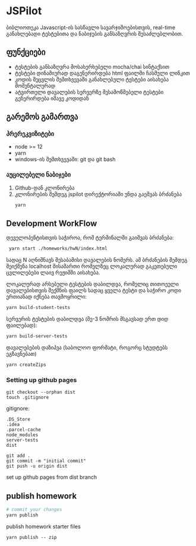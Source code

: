 # JSPilot
ბიბლიოთეკა Javascript-ის სასწავლი სავარჯიშოებისთვის, real-time განახლებადი ტესტებითა და ნაბიჯების განსაზღვრის შესაძლებლობით. 

## ფუნქციები
- ტესტების განსაზღვრა მოსახერხებელი mocha/chai სინტაქსით
- ტესტები დინამიურად დაგენერირდება html ფაილში ჩასმული ლინკით
- კოდის შეცვლის შემთხვევაში განახლებული ტესტები აისახება მომენტალურად
- ატვირთული დავალების სერვერზე შესამოწმებელი ტესტები გენერირდება იმავე კოდიდან


## გარემოს გამართვა
### პრერეკვიზიტები
- node >= 12
- yarn
- windows-ის შემთხვევაში: git და git bash


### აუცილებელი ნაბიჯები
1. Github-დან კლონირება
2. კლონირების შემდეგ jspilot დირექტორიაში უნდა გაეშვას ბრძანება
    ```sh
    yarn
    ```

## Development WorkFlow
დეველოპენტისთვის საჭიროა, რომ ტერმინალში გაიშვას ბრძანება:
   ```sh
    yarn start ./homeworks/hwN/index.html
   ```
   სადაც N აღნიშნავს შესაბამისი დავალების ნომერს. ამ ბრძანების შემდეგ შეიქმენა localhost მისამართი რომელზეც ლოკალურად გაკეთებული ცვლილებები ლაივ რეჟიმში აისახება.


ლოკალურად არსებული ტესტების დაბილდვა, რომელიც თითოეული დავალებისთვის შექმნის ფაილს სადაც ყველა ტესტი და საჭირო კოდი ერთიანად იქნება თავმოყრილი:
   ```sh
   yarn build-student-tests
   ```
სერვერის ტესტების დაბილდვა (მე-3 ნომრის მსგავსად ერთ დიდ ფაილებად):
   ```sh
   yarn build-server-tests
   ```
დავალებების დაზიპვა (საბოლოო ფორმატი, როგორც სტუდტებს ეგზავნებათ)
   ```sh
   yarn createZips
   ```

### Setting up github pages
```shell
git checkout --orphan dist
touch .gitignore
```

gitignore:
```text
.DS_Store
.idea
.parcel-cache
node_modules
server-tests
dist
```
```shell
git add .
git commit -m "initial commit"
git push -u origin dist
```
set up github pages from dist branch

## publish homework
```sh
# commit your changes
yarn publish
```

publish homework starter files
```
yarn publish -- zip
```

